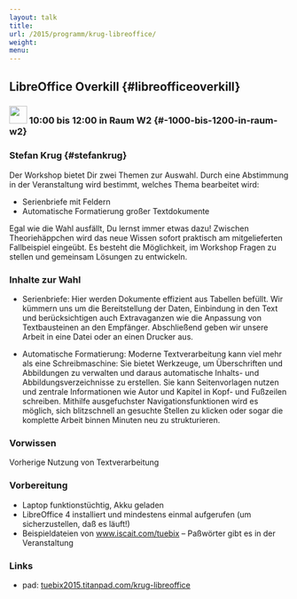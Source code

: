 ```yaml
---
layout: talk
title:
url: /2015/programm/krug-libreoffice/
weight: 
menu:
---
```

## LibreOffice Overkill {#libreofficeoverkill}

### <img height = "32" src="../../../images/workshop.svg"> 10:00 bis 12:00 in Raum W2 {#-1000-bis-1200-in-raum-w2}

### Stefan Krug {#stefankrug}

Der Workshop bietet Dir zwei Themen zur Auswahl. Durch eine Abstimmung in der Veranstaltung wird bestimmt, welches Thema bearbeitet wird:

- Serienbriefe mit Feldern
- Automatische Formatierung großer Textdokumente

Egal wie die Wahl ausfällt, Du lernst immer etwas dazu! Zwischen Theoriehäppchen wird das neue Wissen sofort praktisch am mitgelieferten Fallbeispiel eingeübt. Es besteht die Möglichkeit, im Workshop Fragen zu stellen und gemeinsam Lösungen zu entwickeln.

### Inhalte zur Wahl

- Serienbriefe: Hier werden Dokumente effizient aus Tabellen befüllt. Wir kümmern uns um die Bereitstellung der Daten, Einbindung in den Text und berücksichtigen auch Extravaganzen wie die Anpassung von Textbausteinen an den Empfänger. Abschließend geben wir unsere Arbeit in eine Datei oder an einen Drucker aus.

- Automatische Formatierung: Moderne Textverarbeitung kann viel mehr als eine Schreibmaschine: Sie bietet Werkzeuge, um Überschriften und Abbildungen zu verwalten und daraus automatische Inhalts- und Abbildungsverzeichnisse zu erstellen. Sie kann Seitenvorlagen nutzen und zentrale Informationen wie Autor und Kapitel in Kopf- und Fußzeilen schreiben. Mithilfe ausgefuchster Navigationsfunktionen wird es möglich, sich blitzschnell an gesuchte Stellen zu klicken oder sogar die komplette Arbeit binnen Minuten neu zu strukturieren.

### Vorwissen

Vorherige Nutzung von Textverarbeitung

### Vorbereitung

- Laptop funktionstüchtig, Akku geladen
- LibreOffice 4 installiert und mindestens einmal aufgerufen (um sicherzustellen, daß es läuft!)
- Beispieldateien von <a href="http://www.iscait.com/tuebix" target="_blank">www.iscait.com/tuebix</a> – Paßwörter gibt es in der Veranstaltung

### Links

- pad: <a href="https://tuebix2015.titanpad.com/krug-libreoffice" target="_blank">tuebix2015.titanpad.com/krug-libreoffice</a>
